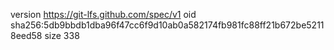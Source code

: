 version https://git-lfs.github.com/spec/v1
oid sha256:5db9bbdb1dba96f47cc6f9d10ab0a582174fb981fc88ff21b672be52118eed58
size 338
